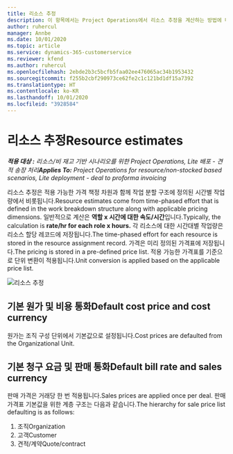 ```yaml
---
title: 리소스 추정
description: 이 항목에서는 Project Operations에서 리소스 추정을 계산하는 방법에 대한 정보를 제공합니다.
author: ruhercul
manager: Annbe
ms.date: 10/01/2020
ms.topic: article
ms.service: dynamics-365-customerservice
ms.reviewer: kfend
ms.author: ruhercul
ms.openlocfilehash: 2ebde2b3c5bcfb5faa02ee476065ac34b1953432
ms.sourcegitcommit: f255b2cbf290973ce62fe2c1c121bd1df15a7392
ms.translationtype: HT
ms.contentlocale: ko-KR
ms.lasthandoff: 10/01/2020
ms.locfileid: "3928584"
---
```

# <a name="resource-estimates"></a><span data-ttu-id="14f8e-103">리소스 추정</span><span class="sxs-lookup"><span data-stu-id="14f8e-103">Resource estimates</span></span>

<span data-ttu-id="14f8e-104">_**적용 대상 :** 리소스/비 재고 기반 시나리오를 위한 Project Operations, Lite 배포 - 견적 송장 처리_</span><span class="sxs-lookup"><span data-stu-id="14f8e-104">_**Applies To:** Project Operations for resource/non-stocked based scenarios, Lite deployment - deal to proforma invoicing_</span></span>

<span data-ttu-id="14f8e-105">리소스 추정은 적용 가능한 가격 책정 차원과 함께 작업 분할 구조에 정의된 시간별 작업량에서 비롯됩니다.</span><span class="sxs-lookup"><span data-stu-id="14f8e-105">Resource estimates come from time-phased effort that is defined in the work breakdown structure along with applicable pricing dimensions.</span></span> <span data-ttu-id="14f8e-106">일반적으로 계산은 **역할 x 시간에 대한 속도/시간**입니다.</span><span class="sxs-lookup"><span data-stu-id="14f8e-106">Typically, the calculation is **rate/hr for each role x hours.**</span></span> <span data-ttu-id="14f8e-107">각 리소스에 대한 시간대별 작업량은 리소스 할당 레코드에 저장됩니다.</span><span class="sxs-lookup"><span data-stu-id="14f8e-107">The time-phased effort for each resource is stored in the resource assignment record.</span></span> <span data-ttu-id="14f8e-108">가격은 미리 정의된 가격표에 저장됩니다.</span><span class="sxs-lookup"><span data-stu-id="14f8e-108">The pricing is stored in a pre-defined price list.</span></span> <span data-ttu-id="14f8e-109">적용 가능한 가격표를 기준으로 단위 변환이 적용됩니다.</span><span class="sxs-lookup"><span data-stu-id="14f8e-109">Unit conversion is applied based on the applicable price list.</span></span>

![리소스 추정](./media/navigation12.png)

## <a name="default-cost-price-and-cost-currency"></a><span data-ttu-id="14f8e-111">기본 원가 및 비용 통화</span><span class="sxs-lookup"><span data-stu-id="14f8e-111">Default cost price and cost currency</span></span>

<span data-ttu-id="14f8e-112">원가는 조직 구성 단위에서 기본값으로 설정됩니다.</span><span class="sxs-lookup"><span data-stu-id="14f8e-112">Cost prices are defaulted from the Organizational Unit.</span></span>

## <a name="default-bill-rate-and-sales-currency"></a><span data-ttu-id="14f8e-113">기본 청구 요금 및 판매 통화</span><span class="sxs-lookup"><span data-stu-id="14f8e-113">Default bill rate and sales currency</span></span>

<span data-ttu-id="14f8e-114">판매 가격은 거래당 한 번 적용됩니다.</span><span class="sxs-lookup"><span data-stu-id="14f8e-114">Sales prices are applied once per deal.</span></span> <span data-ttu-id="14f8e-115">판매 가격표 기본값을 위한 계층 구조는 다음과 같습니다.</span><span class="sxs-lookup"><span data-stu-id="14f8e-115">The hierarchy for sale price list defaulting is as follows:</span></span>

1. <span data-ttu-id="14f8e-116">조직</span><span class="sxs-lookup"><span data-stu-id="14f8e-116">Organization</span></span>
2. <span data-ttu-id="14f8e-117">고객</span><span class="sxs-lookup"><span data-stu-id="14f8e-117">Customer</span></span>
3. <span data-ttu-id="14f8e-118">견적/계약</span><span class="sxs-lookup"><span data-stu-id="14f8e-118">Quote/contract</span></span>
